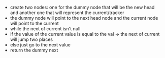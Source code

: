 * create two nodes: one for the dummy node that will be the new head and another one that will represent the current/tracker
* the dummy node will point to the next head node and the current node will point to the current
* while the next of current isn't null
* if the value of the current value is equal to the val -> the next of current will jump two places
* else just go to the next value
* return the dummy next